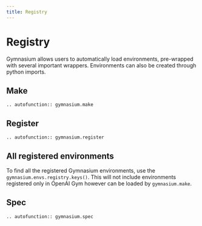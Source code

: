 ```yaml
---
title: Registry
---
```


# Registry

Gymnasium allows users to automatically load environments, pre-wrapped with several important wrappers.
Environments can also be created through python imports. 

## Make

```{eval-rst}
.. autofunction:: gymnasium.make
```

## Register

```{eval-rst}
.. autofunction:: gymnasium.register
```

## All registered environments

To find all the registered Gymnasium environments, use the `gymnasium.envs.registry.keys()`.
This will not include environments registered only in OpenAI Gym however can be loaded by `gymnasium.make`.

## Spec

```{eval-rst}
.. autofunction:: gymnasium.spec
```
